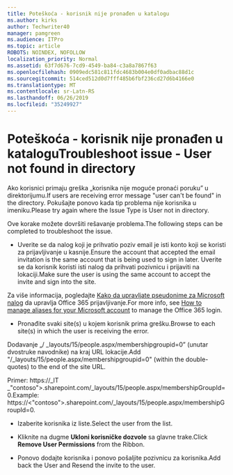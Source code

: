 ```yaml
---
title: Poteškoća - korisnik nije pronađen u katalogu
ms.author: kirks
author: Techwriter40
manager: pamgreen
ms.audience: ITPro
ms.topic: article
ROBOTS: NOINDEX, NOFOLLOW
localization_priority: Normal
ms.assetid: 63f7d676-7cd9-4549-ba84-c3a8a7867f63
ms.openlocfilehash: 0909edc581c811fdc4683b004e0df0adbac88d1c
ms.sourcegitcommit: 514ced512d0d7fff485b6fbf236cd27d6b4166e0
ms.translationtype: MT
ms.contentlocale: sr-Latn-RS
ms.lasthandoff: 06/26/2019
ms.locfileid: "35249927"
---
```

# <a name="troubleshoot-issue---user-not-found-in-directory"></a><span data-ttu-id="14761-102">Poteškoća - korisnik nije pronađen u katalogu</span><span class="sxs-lookup"><span data-stu-id="14761-102">Troubleshoot issue - User not found in directory</span></span>

<span data-ttu-id="14761-103">Ako korisnici primaju greška „korisnika nije moguće pronaći poruku” u direktorijumu.</span><span class="sxs-lookup"><span data-stu-id="14761-103">If users are receiving error message "user can't be found" in the directory.</span></span> <span data-ttu-id="14761-104">Pokušajte ponovo kada tip problema nije korisnika u imeniku.</span><span class="sxs-lookup"><span data-stu-id="14761-104">Please try again where the Issue Type is User not in directory.</span></span>

<span data-ttu-id="14761-105">Ove korake možete dovršiti rešavanje problema.</span><span class="sxs-lookup"><span data-stu-id="14761-105">The following steps can be completed to troubleshoot the issue.</span></span>

- <span data-ttu-id="14761-106">Uverite se da nalog koji je prihvatio poziv email je isti konto koji se koristi za prijavljivanje u kasnije.</span><span class="sxs-lookup"><span data-stu-id="14761-106">Ensure the account that accepted the email invitation is the same account that is being used to sign in later.</span></span> <span data-ttu-id="14761-107">Uverite se da korisnik koristi isti nalog da prihvati pozivnicu i prijaviti na lokaciji.</span><span class="sxs-lookup"><span data-stu-id="14761-107">Make sure the user is using the same account to accept the invite and sign into the site.</span></span> 

<span data-ttu-id="14761-108">Za više informacija, pogledajte [Kako da upravljate pseudonime za Microsoft nalog</a> da upravlja Office 365 prijavljivanje](https://support.microsoft.com/help/12407/microsoft-account-how-to-manage-aliases).</span><span class="sxs-lookup"><span data-stu-id="14761-108">For more info, see [How to manage aliases for your Microsoft account</a> to manage the Office 365 login](https://support.microsoft.com/help/12407/microsoft-account-how-to-manage-aliases).</span></span> 

- <span data-ttu-id="14761-109">Pronađite svaki site(s) u kojem korisnik prima grešku.</span><span class="sxs-lookup"><span data-stu-id="14761-109">Browse to each site(s) in which the user is receiving the error.</span></span> 

<span data-ttu-id="14761-110">Dodavanje „/ _layouts/15/people.aspx/membershipgroupid=0” (unutar dvostruke navodnike) na kraj URL lokacije.</span><span class="sxs-lookup"><span data-stu-id="14761-110">Add "/_layouts/15/people.aspx/membershipgroupid=0" (within the double-quotes) to the end of the site URL.</span></span> 

<span data-ttu-id="14761-111">Primer: https://_lT _"contoso">.sharepoint.com/_layouts/15/people.aspx/membershipGroupId=0.</span><span class="sxs-lookup"><span data-stu-id="14761-111">Example: https://<"contoso">.sharepoint.com/_layouts/15/people.aspx/membershipGroupId=0.</span></span>

- <span data-ttu-id="14761-112">Izaberite korisnika iz liste.</span><span class="sxs-lookup"><span data-stu-id="14761-112">Select the user from the list.</span></span>

- <span data-ttu-id="14761-113">Kliknite na dugme **Ukloni korisničke dozvole** sa glavne trake.</span><span class="sxs-lookup"><span data-stu-id="14761-113">Click **Remove User Permissions** from the Ribbon.</span></span> 
-  <span data-ttu-id="14761-114">Ponovo dodajte korisnika i ponovo pošaljite pozivnicu za korisnika.</span><span class="sxs-lookup"><span data-stu-id="14761-114">Add back the User and Resend the invite to the user.</span></span>

